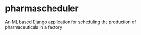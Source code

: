 # pharmascheduler
An ML based Django application for scheduling the production of pharmaceuticals in a factory
